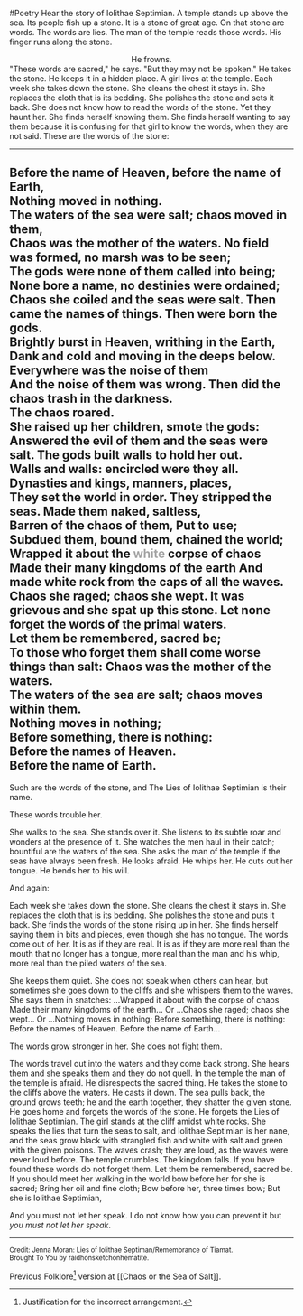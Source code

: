 #Poetry 
Hear the story of Iolithae Septimian.
A temple stands up above the sea.
	Its people fish up a stone. It is a stone of great age. On that stone are words.
 The words are lies. The man of the temple reads those words. His finger runs along the stone.
<center> He frowns.</center>
	  "These words are sacred," he says. "But they may not be spoken."
		  He takes the stone. He keeps it in a hidden place.
			  A girl lives at the temple. Each week she takes down the stone.
  She cleans the chest it stays in. She replaces the cloth that is its bedding.
  She polishes the stone and sets it back.
	  She does not know how to read the words of the stone.
		  Yet they haunt her.
			  She finds herself knowing them. She finds herself wanting to say them because it is confusing for that girl to know the words, when they are not said.
				  These are the words of the stone:

---
Before the name of Heaven, before the name of Earth,  
	Nothing moved in nothing.  
		The waters of the sea were salt; chaos moved in them,  
			Chaos was the mother of the waters.
No field was formed, no marsh was to be seen;  
	The gods were none of them called into being;  
		None bore a name, no destinies were ordained;  
			Chaos she coiled and the seas were salt.
Then came the names of things. Then were born the gods.  
	Brightly burst in Heaven, writhing in the Earth,  
		Dank and cold and moving in the deeps below.
Everywhere was the noise of them  
	And the noise of them was wrong.
Then did the chaos trash in the darkness.  
	The chaos roared.  
		She raised up her children, smote the gods:  
			Answered the evil of them and the seas were salt.
The gods built walls to hold her out.  
	Walls and walls: encircled were they all.  
		Dynasties and kings, manners, places,  
			They set the world in order. They stripped the seas.
Made them naked, saltless,  
	Barren of the chaos of them,
		Put to use;  
			Subdued them, bound them, chained the world;
Wrapped it about the <font color="#a5a5a5">white</font> corpse of chaos  
	Made their many kingdoms of the earth
		And made white rock from the caps of all the waves.  
			Chaos she raged; chaos she wept.
It was grievous and she spat up this stone. 
	Let none forget the words of the primal waters.  
		Let them be remembered, sacred be;  
			To those who forget them shall come worse things than salt:
Chaos was the mother of the waters.  
	The waters of the sea are salt; chaos moves within them.  
		Nothing moves in nothing;  
			Before something, there is nothing:  
Before the names of Heaven.  
	Before the name of Earth.
---
Such are the words of the stone, and The Lies of Iolithae Septimian is their name.

These words trouble her.

She walks to the sea. She stands over it. She listens to its subtle roar and
wonders at the presence of it. She watches the men haul in their catch;
bountiful are the waters of the sea.
	She asks the man of the temple if the seas have always been fresh.
He looks afraid. He whips her. He cuts out her tongue. He bends her to his will.

And again:

Each week she takes down the stone.
	She cleans the chest it stays in. She replaces the cloth that is its bedding.
She polishes the stone and puts it back. She finds the words of the stone rising up
in her. She finds herself saying them in bits and pieces, even though she has no tongue.
	The words come out of her. It is as if they are real. It is as if they are more real
	than the mouth that no longer has a tongue, more real than the man and his whip, more real than the piled waters of the sea.

She keeps them quiet.
	She does not speak when others can hear, but sometimes she goes down to the cliffs
and she whispers them to the waves. She says them in snatches:
	…Wrapped it about with the corpse of chaos
Made their many kingdoms of the earth...
	Or
		…Chaos she raged; chaos she wept...
	Or
		…Nothing moves in nothing;
		Before something, there is nothing:
		Before the names of Heaven.
		Before the name of Earth...

The words grow stronger in her. She does not fight them.

The words travel out into the waters and they come back strong. She hears them
and she speaks them and they do not quell.
	In the temple the man of the temple is afraid. He disrespects the sacred thing.
		He takes the stone to the cliffs above the waters.
He casts it down. The sea pulls back, the ground grows teeth; he and the earth together,
they shatter the given stone. He goes home and forgets the words of the stone.
He forgets the Lies of Iolithae Septimian.
	The girl stands at the cliff amidst white rocks.
She speaks the lies that turn the seas to salt, and Iolithae Septimian is her nane,
and the seas grow black with strangled fish and white with salt and green with the given poisons.
The waves crash; they are loud, as the waves were never loud before. The temple crumbles.
The kingdom falls.
	If you have found these words do not forget them. Let them be remembered, sacred be.
If you should meet her walking in the world bow before her for she is sacred;
Bring her oil and fine cloth; 
Bow before her, three times bow; 
But she is Iolithae Septimian,

And you must not let her speak.
I do not know how you can prevent it but *you must not let her speak*.

---
<sub>Credit: Jenna Moran: Lies of Iolithae Septiman/Remembrance of Tiamat.<br>
Brought To You by raidhonsketchonhematite.</sub>

Previous Folklore[^1] version at [[Chaos or the Sea of Salt]].

[^1]: Justification for the incorrect arrangement. 